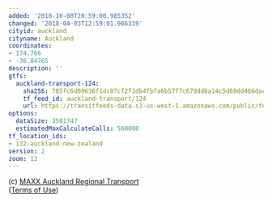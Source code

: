 ```yaml
---
added: '2010-10-08T20:59:00.985352'
changed: '2018-04-03T12:59:01.966339'
cityid: auckland
cityname: Auckland
coordinates:
- 174.766
- -36.84765
description: ''
gtfs:
  auckland-transport-124:
    sha256: 785fc6d09636f1dc07cf2f1db4fbfa6b57f7c679dd6a14c5d69dd466dacee941
    tf_feed_id: auckland-transport/124
    url: https://transitfeeds-data.s3-us-west-1.amazonaws.com/public/feeds/auckland-transport/124/20180314/gtfs.zip
options:
  dataSize: 3501747
  estimatedMaxCalculateCalls: 560000
tf_location_ids:
- 132-auckland-new-zealand
version: 2
zoom: 12
---
```


(c) [MAXX Auckland Regional Transport](http://www.maxx.co.nz/)  
([Terms of Use](http://www.maxx.co.nz/information/about-maxx/google-transit-feed.html))
